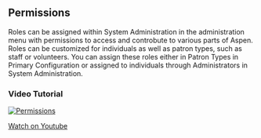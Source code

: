 ## Permissions

Roles can be assigned within System Administration in the administration menu with permissions to access and controbute to various parts of Aspen. Roles can be customized for individuals as well as patron types, such as staff or volunteers. You can assign these roles either in Patron Types in Primary Configuration or assigned to individuals through Administrators in System Administration.


### Video Tutorial

[![Permissions](/manual/images/Permissions.png)](https://youtu.be/tMANxdBRHp0)

[Watch on Youtube](https://youtu.be/tMANxdBRHp0)
